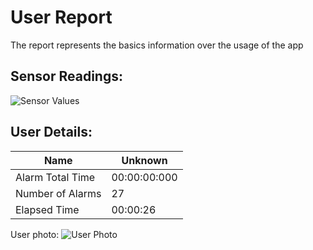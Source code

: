 # User Report
The report represents the basics information over the usage of the app
## Sensor Readings:
![Sensor Values](D:\Data\Documents\GitHub\1\FHP-GUI\gui/data/img/graphs/graph_20240901163508_-1.png)
## User Details:
| Name | Unknown   |
| --- | --- |
| Alarm Total Time | 00:00:00:000 |
| Number of Alarms | 27 |
| Elapsed Time | 00:00:26 |
User photo:
![User Photo](D:\Data\Documents\GitHub\1\FHP-GUI\gui/data/img/user_photo.jpeg)
